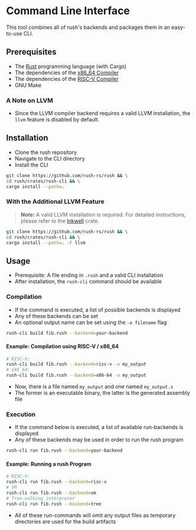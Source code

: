 # Command Line Interface

This tool combines all of rush's backends and packages them in an easy-to-use
CLI.

## Prerequisites

- The [Rust](https://www.rust-lang.org/tools/install) programming language (with
  Cargo)
- The dependencies of the
  [x86_64 Compiler](https://github.com/rush-rs/rush/tree/main/crates/rush-compiler-x86-64)
- The dependencies of the
  [RISC-V Compiler](https://github.com/rush-rs/rush/tree/main/crates/rush-compiler-risc-v)
- GNU Make

### A Note on LLVM

- Since the LLVM compiler backend requires a valid LLVM installation, the `llvm`
  feature is disabled by default.

## Installation

- Clone the rush repository
- Navigate to the CLI directory
- Install the CLI

```bash
git clone https://github.com/rush-rs/rush && \
cd rush/crates/rush-cli && \
cargo install --path=.
```

### With the Additional LLVM Feature

> **Note:** A valid LLVM installation is required. For detailed instructions,
> please refer to the [Inkwell](https://github.com/TheDan64/inkwell) crate.

```bash
git clone https://github.com/rush-rs/rush && \
cd rush/crates/rush-cli && \
cargo install --path=. -F llvm
```

## Usage

- Prerequisite: A file ending in `.rush` and a valid CLI installation
- After installation, the `rush-cli` command should be available

### Compilation

- If the command is executed, a list of possible backends is displayed
- Any of these backends can be set
- An optional output name can be set using the `-o filename` flag

```bash
rush-cli build fib.rush --backend=your-backend
```

#### Example: Compilation using RISC-V / x86_64

```bash
# RISC-V:
rush-cli build fib.rush --backend=risc-v -o my_output
# x86_64:
rush-cli build fib.rush --backend=x86-64 -o my_output
```

- Now, there is a file named `my_output` and one named `my_output.s`
- The former is an executable binary, the latter is the generated assembly file

### Execution

- If the command below is executed, a list of available run-backends is
  displayed
- Any of these backends may be used in order to run the rush program

```bash
rush-cli run fib.rush --backend=your-backend
```

#### Example: Running a rush Program

```bash
# RISC-V:
rush-cli run fib.rush --backend=risc-v
# VM
rush-cli run fib.rush --backend=vm
# Tree-walking interpreter
rush-cli run fib.rush --backend=tree
```

- All of these run-commands will omit any output files as temporary directories
  are used for the build artifacts
